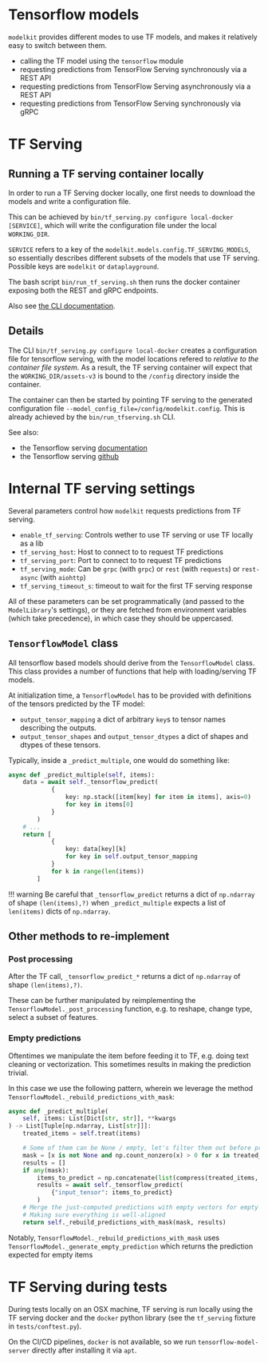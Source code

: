 # Tensorflow models

`modelkit` provides different modes to use TF models, and makes it relatively easy to
switch between them.

-   calling the TF model using the `tensorflow` module
-   requesting predictions from TensorFlow Serving synchronously via a REST API
-   requesting predictions from TensorFlow Serving asynchronously via a REST API
-   requesting predictions from TensorFlow Serving synchronously via gRPC

# TF Serving

## Running a TF serving container locally

In order to run a TF Serving docker locally, one first needs to download the models and write a configuration file.

This can be achieved by `bin/tf_serving.py configure local-docker [SERVICE]`, which will write the configuration file under the local `WORKING_DIR`.

`SERVICE` refers to a key of the `modelkit.models.config.TF_SERVING_MODELS`, so essentially describes different subsets of the models that use TF serving. Possible keys are `modelkit` or `dataplayground`.

The bash script `bin/run_tf_serving.sh` then runs the docker container exposing both the REST and gRPC endpoints.

Also see [the CLI documentation](../cli.md).

## Details

The CLI `bin/tf_serving.py configure local-docker` creates a configuration file for tensorflow serving, with the model locations refered to _relative to the container file system_. As a result, the TF serving container will expect that the `WORKING_DIR/assets-v3` is bound to the `/config` directory inside the container.

The container can then be started by pointing TF serving to the
generated configuration file `--model_config_file=/config/modelkit.config`.
This is already achieved by the `bin/run_tfserving.sh` CLI.

See also:

-   the Tensorflow serving [documentation](https://www.tensorflow.org/tfx/serving/docker)
-   the Tensorflow serving [github](https://github.com/tensorflow/serving/tree/master/tensorflow_serving)

# Internal TF serving settings

Several parameters control how `modelkit` requests predictions from TF serving.

-   `enable_tf_serving`: Controls wether to use TF serving or use TF locally as a lib
-   `tf_serving_host`: Host to connect to to request TF predictions
-   `tf_serving_port`: Port to connect to to request TF predictions
-   `tf_serving_mode`: Can be `grpc` (with `grpc`) or `rest` (with `requests`)
    or `rest-async` (with `aiohttp`)
-   `tf_serving_timeout_s`: timeout to wait for the first TF serving response

All of these parameters can be set programmatically (and passed to the `ModelLibrary`'s settings),
or they are fetched from environment variables (which take precedence), in which case they
should be uppercased.

## `TensorflowModel` class

All tensorflow based models should derive from the `TensorflowModel` class. This class
provides a number of functions that help with loading/serving TF models.

At initialization time, a `TensorflowModel` has to be provided with definitions of the
tensors predicted by the TF model:

-   `output_tensor_mapping` a dict of arbitrary `key`s to tensor names describing the
    outputs.
-   `output_tensor_shapes` and `output_tensor_dtypes` a dict of shapes and dtypes of these
    tensors.

Typically, inside a `_predict_multiple`, one would do something like:

```python
async def _predict_multiple(self, items):
    data = await self._tensorflow_predict(
            {
                key: np.stack([item[key] for item in items], axis=0)
                for key in items[0]
            }
        )
    # ...
    return [
            {
                key: data[key][k]
                for key in self.output_tensor_mapping
            }
            for k in range(len(items))
        ]
```

!!! warning
    Be careful that `_tensorflow_predict` returns a dict of `np.ndarray` of shape `(len(items),?)`
    when `_predict_multiple` expects a list of `len(items)` dicts of `np.ndarray`.

## Other methods to re-implement

### Post processing

After the TF call, `_tensorflow_predict_*` returns a dict of `np.ndarray` of shape `(len(items),?)`.

These can be further manipulated by reimplementing the
`TensorflowModel._post_processing` function, e.g. to reshape, change type, select a subset of features.

### Empty predictions

Oftentimes we manipulate the item before feeding it to TF, e.g. doing text cleaning or
vectorization. This sometimes results in making the prediction trivial. 

In this case we use the following pattern, wherein we leverage the method
`TensorflowModel._rebuild_predictions_with_mask`:

```python
async def _predict_multiple(
    self, items: List[Dict[str, str]], **kwargs
) -> List[Tuple[np.ndarray, List[str]]]:
    treated_items = self.treat(items)

    # Some of them can be None / empty, let's filter them out before prediction
    mask = [x is not None and np.count_nonzero(x) > 0 for x in treated_items]
    results = []
    if any(mask):
        items_to_predict = np.concatenate(list(compress(treated_items, mask)))
        results = await self._tensorflow_predict(
            {"input_tensor": items_to_predict}
        )
    # Merge the just-computed predictions with empty vectors for empty items
    # Making sure everything is well-aligned
    return self._rebuild_predictions_with_mask(mask, results)
```

Notably, `TensorflowModel._rebuild_predictions_with_mask` uses
`TensorflowModel._generate_empty_prediction` which returns the prediction expected
for empty items

# TF Serving during tests

During tests locally on an OSX machine, TF serving is run locally using the TF serving docker and the `docker` python library (see the `tf_serving` fixture in `tests/conftest.py`).

On the CI/CD pipelines, `docker` is not available, so we run `tensorflow-model-server` directly after installing it via `apt`.
